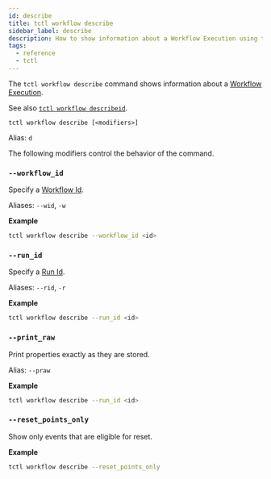 ```yaml
---
id: describe
title: tctl workflow describe
sidebar_label: describe
description: How to show information about a Workflow Execution using tctl.
tags:
  - reference
  - tctl
---
```


The `tctl workflow describe` command shows information about a [Workflow Execution](/docs/concepts/what-is-a-workflow-execution).

See also [`tctl workflow describeid`](/docs/tctl/workflow/describeid).

`tctl workflow describe [<modifiers>]`

Alias: `d`

The following modifiers control the behavior of the command.

### `--workflow_id`

Specify a [Workflow Id](/docs/concepts/what-is-a-workflow-id).

Aliases: `--wid`, `-w`

**Example**

```bash
tctl workflow describe --workflow_id <id>
```

### `--run_id`

Specify a [Run Id](/docs/concepts/what-is-a-run-id).

Aliases: `--rid`, `-r`

**Example**

```bash
tctl workflow describe --run_id <id>
```

### `--print_raw`

Print properties exactly as they are stored.

Alias: `--praw`

**Example**

```bash
tctl workflow describe --run_id <id>
```

### `--reset_points_only`

Show only events that are eligible for reset.

**Example**

```bash
tctl workflow describe --reset_points_only
```
